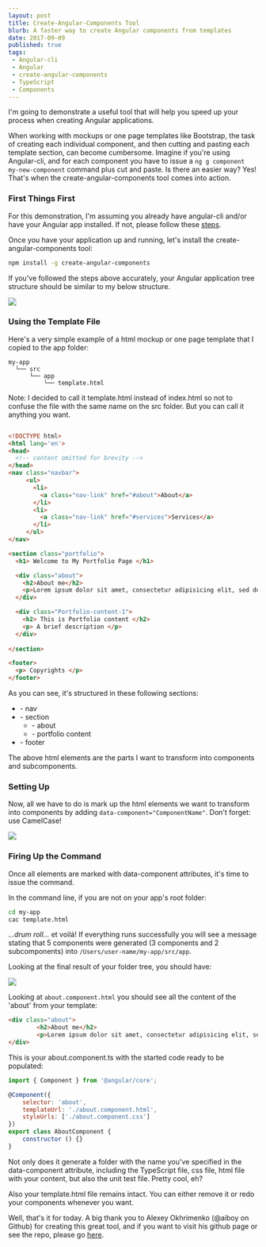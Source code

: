 ```yaml
---
layout: post
title: Create-Angular-Components Tool
blurb: A faster way to create Angular components from templates
date: 2017-09-09
published: true
tags:
 - Angular-cli
 - Angular
 - create-angular-components
 - TypeScript
 - Components
---
```


I'm going to demonstrate a useful tool that will help you speed up your process when creating Angular applications.

When working with mockups or one page templates like Bootstrap, the task of creating each individual component, and then cutting and pasting each template section, can become cumbersome. Imagine if you're using Angular-cli, and for each component you have to issue a ``` ng g component my-new-component ``` command plus cut and paste. Is there an easier way? Yes! That's when the create-angular-components tool comes into action.  

### First Things First

For this demonstration, I'm assuming you already have angular-cli and/or have your Angular app installed. If not, please follow these [steps](https://github.com/angular/angular-cli#generating-components-directives-pipes-and-services).

Once you have your application up and running, let's install the create-angular-components tool:

```bash
npm install -g create-angular-components
```

If you've followed the steps above accurately, your Angular application tree structure should be similar to my below structure.

<div id="wrapper">
  <img class="img-responsive" src="{{ "/assets/img/cac-init-tree-structure.png" | prepend: site.baseurl }}">
</div>

### Using the Template File

Here's a very simple example of a html mockup or one page template that I copied to the app folder:

```
my-app
  └── src
      └── app
          └── template.html
```
Note: I decided to call it template.html instead of index.html so not to confuse the file with the same name on the src folder. But you can call it anything you want.

```html

<!DOCTYPE html>
<html lang='en'>
<head>
  <!-- content omitted for brevity -->
</head>
<nav class="navbar">
     <ul>
       <li>
         <a class="nav-link" href="#about">About</a>
       </li>
       <li>
         <a class="nav-link" href="#services">Services</a>
       </li>
     </ul>
</nav>

<section class="portfolio">
  <h1> Welcome to My Portfolio Page </h1>

  <div class="about">
    <h2>About me</h2>
    <p>Lorem ipsum dolor sit amet, consectetur adipisicing elit, sed do eiusmod tempor incididunt ut labore et dolore magna aliqua. Ut enim ad minim veniam, quis nostrud exercitation ullamco laboris nisi ut aliquip ex ea commodo consequat. </p>
  </div>

  <div class="Portfolio-content-1">
    <h2> This is Portfolio content </h2>
    <p> A brief description </p>
  </div>
  
</section>

<footer>
  <p> Copyrights </p>
</footer>

```

As you can see, it's structured in these following sections:

* \- nav
* \- section
  * \- about
  * \- portfolio content
* \- footer

The above html elements are the parts I want to transform into components and subcomponents.

### Setting Up

Now, all we have to do is mark up the html elements we want to transform into components by adding ``` data-component="ComponentName" ```. Don't forget: use CamelCase!

<div id="wrapper">
  <img class="img-responsive" src="{{ "/assets/img/cac-markedupfile.png" | prepend: site.baseurl }}">
</div>

### Firing Up the Command

Once all elements are marked with data-component attributes, it's time to issue the command.

In the command line, if you are not on your app's root folder:

```bash
cd my-app
cac template.html
```
_...drum roll..._
et voilá! If everything runs successfully you will see a message stating that 5 components were generated (3 components and 2 subcomponents) into ``` /Users/user-name/my-app/src/app ```.

Looking at the final result of your folder tree, you should have:

<div id="wrapper">
  <img class="img-responsive" src="{{ "/assets/img/cac-treefinalresult.png" | prepend: site.baseurl }}">
</div>

Looking at ``` about.component.html ``` you should see all the content of the 'about' from your template:

```html
<div class="about">
        <h2>About me</h2>
        <p>Lorem ipsum dolor sit amet, consectetur adipisicing elit, sed do eiusmod tempor incididunt ut labore et dolore magna aliqua. Ut enim ad minim veniam, quis nostrud exercitation ullamco laboris nisi ut aliquip ex ea commodo consequat. </p>
</div>

```

This is your about.component.ts with the started code ready to be populated:

```javascript
import { Component } from '@angular/core';

@Component({
    selector: 'about',
    templateUrl: './about.component.html',
    styleUrls: ['./about.component.css']
})
export class AboutComponent {
    constructor () {}
}

```
Not only does it generate a folder with the name you've specified in the data-component attribute, including the TypeScript file, css file, html file with your content, but also the unit test file. Pretty cool, eh?

Also your template.html file remains intact. You can either remove it or redo your components whenever you want.

Well, that's it for today. A big thank you to Alexey Okhrimenko (@aiboy on Github) for creating this great tool, and if you want to visit his github page or see the repo, please go [here](https://github.com/aiboy/create-angular-components).
